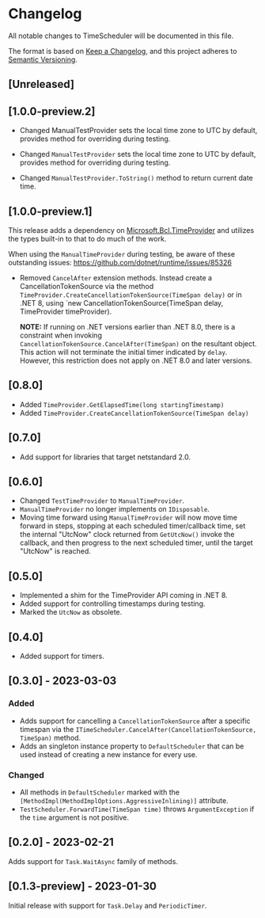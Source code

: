 # Changelog

All notable changes to TimeScheduler will be documented in this file.

The format is based on [Keep a Changelog](https://keepachangelog.com/en/1.0.0/),
and this project adheres to [Semantic Versioning](https://semver.org/spec/v2.0.0.html).

## [Unreleased]
## [1.0.0-preview.2]

- Changed ManualTestProvider sets the local time zone to UTC by default, provides method for overriding during testing.
- Changed `ManualTestProvider` sets the local time zone to UTC by default, provides method for overriding during testing.

- Changed `ManualTestProvider.ToString()` method to return current date time.
## [1.0.0-preview.1]

This release adds a dependency on [Microsoft.Bcl.TimeProvider](https://www.nuget.org/packages/Microsoft.Bcl.TimeProvider) and utilizes the types built-in to that to do much of the work.

When using the `ManualTimeProvider` during testing, be aware of these outstanding issues: https://github.com/dotnet/runtime/issues/85326

- Removed `CancelAfter` extension methods. Instead create a CancellationTokenSource via the method `TimeProvider.CreateCancellationTokenSource(TimeSpan delay)` or in .NET 8, using `new CancellationTokenSource(TimeSpan delay, TimeProvider timeProvider). 

  **NOTE:** If running on .NET versions earlier than .NET 8.0, there is a constraint when invoking `CancellationTokenSource.CancelAfter(TimeSpan)` on the resultant object. This action will not terminate the initial timer indicated by `delay`. However, this restriction does not apply on .NET 8.0 and later versions.

## [0.8.0]

- Added `TimeProvider.GetElapsedTime(long startingTimestamp)`
- Added `TimeProvider.CreateCancellationTokenSource(TimeSpan delay)`

## [0.7.0]

- Add support for libraries that target netstandard 2.0.

## [0.6.0]

- Changed `TestTimeProvider` to `ManualTimeProvider`.
- `ManualTimeProvider` no longer implements on `IDisposable`.
- Moving time forward using `ManualTimeProvider` will now move time forward in steps, stopping at each scheduled timer/callback time, set the internal "UtcNow" clock returned from `GetUtcNow()` invoke the callback, and then progress to the next scheduled timer, until the target "UtcNow" is reached.

## [0.5.0]

- Implemented a shim for the TimeProvider API coming in .NET 8.
- Added support for controlling timestamps during testing.
- Marked the `UtcNow` as obsolete.

## [0.4.0]

- Added support for timers.

## [0.3.0] - 2023-03-03

### Added

- Adds support for cancelling a `CancellationTokenSource` after a specific timespan via the `ITimeScheduler.CancelAfter(CancellationTokenSource, TimeSpan)` method.
- Adds an singleton instance property to `DefaultScheduler` that can be used instead of creating a new instance for every use.

### Changed

- All methods in `DefaultScheduler` marked with the `[MethodImpl(MethodImplOptions.AggressiveInlining)]` attribute.
- `TestScheduler.ForwardTime(TimeSpan time)` throws `ArgumentException` if the `time` argument is not positive.

## [0.2.0] - 2023-02-21

Adds support for `Task.WaitAsync` family of methods.

## [0.1.3-preview] - 2023-01-30

Initial release with support for `Task.Delay` and `PeriodicTimer`.
